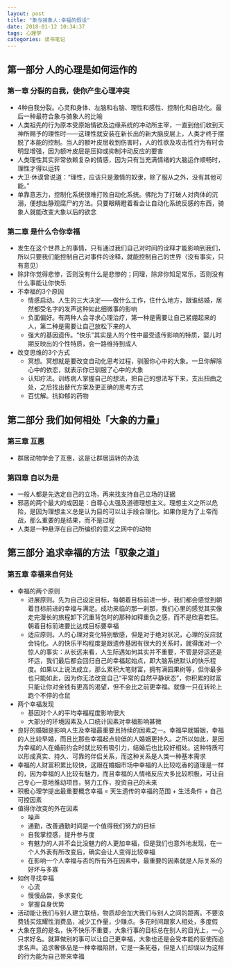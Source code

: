 ```yaml
---
layout: post
title: "象与骑象人:幸福的假设"
date: 2018-01-12 10:34:37
tags: 心理学
categories: 读书笔记
---
```



## 第一部分 人的心理是如何运作的

### 第一章 分裂的自我，使你产生心理冲突

- 4种自我分裂。心灵和身体、左脑和右脑、理性和感性、控制化和自动化。最后一种最符合象与骑象人的比喻
- 人类祖先的行为原本受原始情欲及边缘系统的冲动所主宰，一直到他们收到天神所赐予的理性时——这理性就安装在新长出的新大脑皮层上，人类才终于摆脱了本能的控制。当人的额叶皮层收到伤害时，人的性欲及攻击性行为有时会明显增强，因为额叶皮层是压抑或抑制冲动反应的要害
- 人类理性其实非常依赖复杂的情感，因为只有当充满情绪的大脑运作顺畅时，理性才得以运转
- 大卫·休谟曾说道：“理性，应该只是激情的奴隶，除了服从之外，没有其他可能。”
- 单靠意志力，控制化系统很难打败自动化系统。佛陀为了打破人对肉体的沉溺，便想出静观腐尸的方法。只要眼睛瞪着看会让自动化系统反感的东西，骑象人就能改变大象以后的欲念


### 第二章 是什么令你幸福

- 发生在这个世界上的事情，只有通过我们自己对时间的诠释才能影响到我们，所以只要我们能控制自己对事件的诠释，就能控制自己的世界（没有事实，只有意见）
- 除非你觉得悲惨，否则没有什么是悲惨的；同理，除非你知足常乐，否则没有什么事能让你快乐
- 不幸福的3个原因
    + 情感启动。人生的三大决定——做什么工作，住什么地方，跟谁结婚，居然都受名字的发声这种如此细微事的影响
    + 负面偏好。有两种人会寻求心理治疗，第一种是需要让自己紧绷起来的人，第二种是需要让自己放松下来的人
    + 强大的基因遗传。“快乐”其实是人的个性中最受遗传影响的特质，婴儿时期反映出的个性特质，会一路维持到成人
- 改变思维的3个方式
    + 冥想。冥想就是要改变自动化思考过程，驯服你心中的大象。一旦你解除心中的依恋，就表示你已驯服了心中的大象
    + 认知疗法。训练病人掌握自己的想法，把自己的想法写下来，支出扭曲之处，之后找出替代方案及更正确的思考方式
    + 百忧解。抗抑郁的药物

## 第二部分 我们如何相处「大象的力量」

### 第三章 互惠

- 群居动物学会了互惠，这是让群居运转的办法


### 第四章 自以为是

- 一般人都是先选定自己的立场，再来找支持自己立场的证据
- 邪恶的两个最大的成因是：自尊心太强及道德理想主义。理想主义之所以危险，是因为理想主义总是认为目的可以让手段合理化。如果你是为了上帝而战，那么重要的是结果，而不是过程
- 人类是一种悬浮在自己所编织的意义之网中的动物

## 第三部分 追求幸福的方法「驭象之道」

### 第五章 幸福来自何处

- 幸福的两个原则
    + 进展原则。先为自己设定目标，每朝着目标前进一步，我们都会感觉到朝着目标前进的幸福与满足。成功来临的那一刹那，我们心里的感觉其实像走完漫长的旅程卸下沉重背包时的那种如释重负之感，而不是欣喜若狂。朝着目标前进要比达成目标要幸福
    + 适应原则。人的心理对变化特别敏感，但是对于绝对状况，心理的反应就会钝化。人的快乐平均程度是跟遗传基因有很大的关系时，就得面对一个惊人的事实：从长远来看，人生际遇如何其实并不重要，不管是好运还是坏运，我们最后都会回归自己的幸福起始点，即大脑系统默认的快乐程度。如果以上说法成立，那么累积大笔财富，拥有满园果树等，但你最多也只能如此，因为你无法改变自己“平常的自然平静状态”，你积累的财富只能让你对金钱有更高的渴望，但不会比之前更幸福。就像一只在转轮上跑个不停的仓鼠
- 两个幸福发现
    + 基因对个人的平均幸福程度影响很大
    + 大部分的环境因素及人口统计因素对幸福影响甚微
- 良好的婚姻是影响人生及幸福最重要且持续的因素之一。幸福早就婚姻，幸福的人比较早婚，而且比那些幸福起点较低的人婚姻更持久。之所以如此，是因为幸福的人在婚前约会时就比较有吸引力，结婚后也比较好相处。这种特质可以形成真实、持久、可靠的伴侣关系，而这种关系是人类一种基本需求
- 幸福的人财富积累比较快，这跟在婚姻市场中幸福的人比较吃香的道理是一样的，因为幸福的人比较有魅力，而且幸福的人情绪反应大多比较积极，可让自己专心一意地推动项目，努力工作，投资自己的未来
- 积极心理学提出最重要概念幸福 = 天生遗传的幸福的范围 + 生活条件 + 自己可控因素
- 值得你改变的外在因素
    + 噪声
    + 通勤，改善通勤时间是一个值得我们努力的目标
    + 自我掌控感，提升参与度
    + 有魅力的人并不会比没魅力的人更加幸福，但是我们也意外地发现，在一个人外表有所改变后，确实会让人变得比较幸福
    + 在影响一个人幸福与否的所有外在因素中，最重要的因素就是人际关系的好坏与多寡
- 如何寻找幸福
    + 心流
    + 慢慢品尝，多求变化
    + 掌握自身优势
- 活动能让我们与别人建立联结，物质却会加大我们与别人之间的距离。不要浪费钱买炫耀性消费品，减少工作量，少赚点。多花时间跟家人相处，多度假
- 大象在意的是名，快不快乐不重要，大象行事的目标总在别人的目光上，一心只求好名。就算做别的事可以让自己更幸福，大象也还是会受本能的驱使而追求名声。追求奢侈品是一种幸福陷阱，它是一条死巷，但是人们却误以为这样的行为能为自己带来幸福

